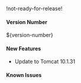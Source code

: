 !not-ready-for-release!

#### Version Number
${version-number}

#### New Features

- Update to Tomcat 10.1.31

#### Known Issues
